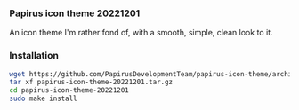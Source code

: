 ### Papirus icon theme 20221201

An icon theme I'm rather fond of, with a smooth, simple, clean look to it.

### Installation

```sh
wget https://github.com/PapirusDevelopmentTeam/papirus-icon-theme/archive/refs/tags/20221201.tar.gz -O papirus-icon-theme-20221201.tar.gz
tar xf papirus-icon-theme-20221201.tar.gz
cd papirus-icon-theme-20221201
sudo make install
```

